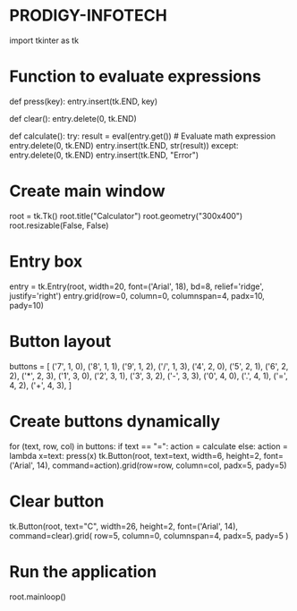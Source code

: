 # PRODIGY-INFOTECH
import tkinter as tk

# Function to evaluate expressions
def press(key):
    entry.insert(tk.END, key)

def clear():
    entry.delete(0, tk.END)

def calculate():
    try:
        result = eval(entry.get())  # Evaluate math expression
        entry.delete(0, tk.END)
        entry.insert(tk.END, str(result))
    except:
        entry.delete(0, tk.END)
        entry.insert(tk.END, "Error")

# Create main window
root = tk.Tk()
root.title("Calculator")
root.geometry("300x400")
root.resizable(False, False)

# Entry box
entry = tk.Entry(root, width=20, font=('Arial', 18), bd=8, relief='ridge', justify='right')
entry.grid(row=0, column=0, columnspan=4, padx=10, pady=10)

# Button layout
buttons = [
    ('7', 1, 0), ('8', 1, 1), ('9', 1, 2), ('/', 1, 3),
    ('4', 2, 0), ('5', 2, 1), ('6', 2, 2), ('*', 2, 3),
    ('1', 3, 0), ('2', 3, 1), ('3', 3, 2), ('-', 3, 3),
    ('0', 4, 0), ('.', 4, 1), ('=', 4, 2), ('+', 4, 3),
]

# Create buttons dynamically
for (text, row, col) in buttons:
    if text == "=":
        action = calculate
    else:
        action = lambda x=text: press(x)
    tk.Button(root, text=text, width=6, height=2, font=('Arial', 14),
              command=action).grid(row=row, column=col, padx=5, pady=5)

# Clear button
tk.Button(root, text="C", width=26, height=2, font=('Arial', 14), command=clear).grid(
    row=5, column=0, columnspan=4, padx=5, pady=5
)

# Run the application
root.mainloop()
